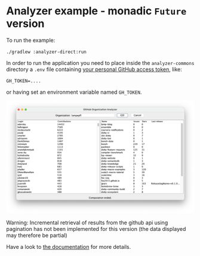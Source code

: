 # Analyzer example - monadic `Future` version

To run the example:

```
./gradlew :analyzer-direct:run
```

In order to run the application you need to place inside the `analyzer-commons` directory a `.env` file containing [your personal GitHub access token](https://docs.github.com/en/authentication/keeping-your-account-and-data-secure/managing-your-personal-access-tokens), like:

```env
GH_TOKEN=....
```

or having set an environment variable named `GH_TOKEN`.

![Analyzer example](../docs/content/res/img/analyzer-e2e.png)

Warning: Incremental retrieval of results from the github api using pagination has not been implemented for this version (the data displayed may therefore be partial)

Have a look to [the documentation](https://tassiluca.github.io/direct-style-experiments/docs/03-channels/) for more details.
